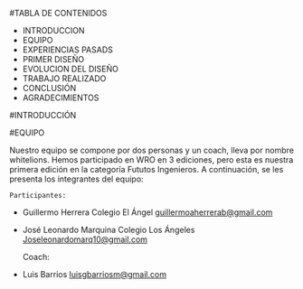 #TABLA DE CONTENIDOS 
- INTRODUCCION
- EQUIPO 
- EXPERIENCIAS PASADS
- PRIMER DISEÑO
- EVOLUCION DEL DISEÑO
- TRABAJO REALIZADO
- CONCLUSIÓN 
- AGRADECIMIENTOS

#INTRODUCCIÓN


#EQUIPO 

Nuestro equipo se compone por dos personas y un coach, lleva por nombre whitelions. Hemos participado en WRO en 3 ediciones, pero esta es nuestra primera edición en la categoría Fututos Ingenieros.  A continuación, se les presenta los integrantes del equipo:

	Participantes:

-	Guillermo Herrera Colegio El Ángel 
guillermoaherrerab@gmail.com

-	José Leonardo Marquina Colegio Los Ángeles
Joseleonardomarq10@gmail.com

    Coach:

-	Luis Barrios
luisgbarriosm@gmail.com




